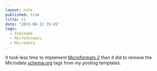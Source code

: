 ```yaml
---
layout: note
published: true
title: t1
date: "2013-08-12 15:45"
tags: 
  - Indieweb
  - Microformats
  - Microdata
---
```


It took less time to implement [Microformats 2](http://microformats.org/wiki/microformats2) than it did to remove the Microdata [schema.org](http://schema.org/docs/full.html) tags from my posting templates.  